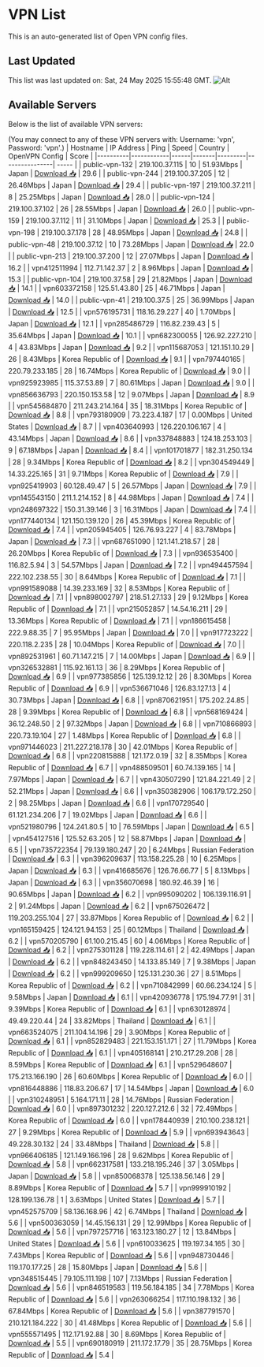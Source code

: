 # VPN List

This is an auto-generated list of Open VPN config files.

## Last Updated

This list was last updated on: Sat, 24 May 2025 15:55:48 GMT.
![Alt](https://repobeats.axiom.co/api/embed/186b98318ef1479477931607c1ad7d823f12451f.svg "Repobeats analytics image")

## Available Servers

Below is the list of available VPN servers:

(You may connect to any of these VPN servers with: Username: 'vpn', Password: 'vpn'.)
| Hostname | IP Address | Ping | Speed | Country | OpenVPN Config | Score |
|----------|------------|------|-------|---------|----------------| ----- |
| public-vpn-132 | 219.100.37.115 | 10 | 51.93Mbps | Japan | [Download 📥](./configs/server_0_JP.ovpn) | 29.6 |
| public-vpn-244 | 219.100.37.205 | 12 | 26.46Mbps | Japan | [Download 📥](./configs/server_1_JP.ovpn) | 29.4 |
| public-vpn-197 | 219.100.37.211 | 8 | 25.25Mbps | Japan | [Download 📥](./configs/server_2_JP.ovpn) | 28.0 |
| public-vpn-124 | 219.100.37.102 | 26 | 28.55Mbps | Japan | [Download 📥](./configs/server_3_JP.ovpn) | 26.0 |
| public-vpn-159 | 219.100.37.112 | 11 | 31.10Mbps | Japan | [Download 📥](./configs/server_4_JP.ovpn) | 25.3 |
| public-vpn-198 | 219.100.37.178 | 28 | 48.95Mbps | Japan | [Download 📥](./configs/server_5_JP.ovpn) | 24.8 |
| public-vpn-48 | 219.100.37.12 | 10 | 73.28Mbps | Japan | [Download 📥](./configs/server_6_JP.ovpn) | 22.0 |
| public-vpn-213 | 219.100.37.200 | 12 | 27.07Mbps | Japan | [Download 📥](./configs/server_7_JP.ovpn) | 16.2 |
| vpn412511994 | 112.71.142.37 | 2 | 8.96Mbps | Japan | [Download 📥](./configs/server_8_JP.ovpn) | 15.3 |
| public-vpn-104 | 219.100.37.58 | 29 | 21.82Mbps | Japan | [Download 📥](./configs/server_9_JP.ovpn) | 14.1 |
| vpn603372158 | 125.51.43.80 | 25 | 46.71Mbps | Japan | [Download 📥](./configs/server_10_JP.ovpn) | 14.0 |
| public-vpn-41 | 219.100.37.5 | 25 | 36.99Mbps | Japan | [Download 📥](./configs/server_11_JP.ovpn) | 12.5 |
| vpn576195731 | 118.16.29.227 | 40 | 1.70Mbps | Japan | [Download 📥](./configs/server_12_JP.ovpn) | 12.1 |
| vpn285486729 | 116.82.239.43 | 5 | 35.64Mbps | Japan | [Download 📥](./configs/server_13_JP.ovpn) | 10.1 |
| vpn682300055 | 126.92.227.210 | 4 | 43.83Mbps | Japan | [Download 📥](./configs/server_14_JP.ovpn) | 9.2 |
| vpn115687053 | 121.151.10.29 | 26 | 8.43Mbps | Korea Republic of | [Download 📥](./configs/server_15_KR.ovpn) | 9.1 |
| vpn797440165 | 220.79.233.185 | 28 | 16.74Mbps | Korea Republic of | [Download 📥](./configs/server_16_KR.ovpn) | 9.0 |
| vpn925923985 | 115.37.53.89 | 7 | 80.61Mbps | Japan | [Download 📥](./configs/server_17_JP.ovpn) | 9.0 |
| vpn856636793 | 220.150.153.58 | 12 | 9.07Mbps | Japan | [Download 📥](./configs/server_18_JP.ovpn) | 8.9 |
| vpn545684870 | 211.243.214.164 | 35 | 18.31Mbps | Korea Republic of | [Download 📥](./configs/server_19_KR.ovpn) | 8.8 |
| vpn793180909 | 73.223.4.187 | 17 | 0.00Mbps | United States | [Download 📥](./configs/server_20_US.ovpn) | 8.7 |
| vpn403640993 | 126.220.106.167 | 4 | 43.14Mbps | Japan | [Download 📥](./configs/server_21_JP.ovpn) | 8.6 |
| vpn337848883 | 124.18.253.103 | 9 | 67.18Mbps | Japan | [Download 📥](./configs/server_22_JP.ovpn) | 8.4 |
| vpn101701877 | 182.31.250.134 | 28 | 9.34Mbps | Korea Republic of | [Download 📥](./configs/server_23_KR.ovpn) | 8.2 |
| vpn304549449 | 14.33.225.165 | 31 | 9.71Mbps | Korea Republic of | [Download 📥](./configs/server_24_KR.ovpn) | 7.9 |
| vpn925419903 | 60.128.49.47 | 5 | 26.57Mbps | Japan | [Download 📥](./configs/server_25_JP.ovpn) | 7.9 |
| vpn145543150 | 211.1.214.152 | 8 | 44.98Mbps | Japan | [Download 📥](./configs/server_26_JP.ovpn) | 7.4 |
| vpn248697322 | 150.31.39.146 | 3 | 16.31Mbps | Japan | [Download 📥](./configs/server_27_JP.ovpn) | 7.4 |
| vpn177440134 | 121.150.139.120 | 26 | 45.39Mbps | Korea Republic of | [Download 📥](./configs/server_28_KR.ovpn) | 7.4 |
| vpn205945405 | 126.76.93.227 | 4 | 83.78Mbps | Japan | [Download 📥](./configs/server_29_JP.ovpn) | 7.3 |
| vpn687651090 | 121.141.218.57 | 28 | 26.20Mbps | Korea Republic of | [Download 📥](./configs/server_30_KR.ovpn) | 7.3 |
| vpn936535400 | 116.82.5.94 | 3 | 54.57Mbps | Japan | [Download 📥](./configs/server_31_JP.ovpn) | 7.2 |
| vpn494457594 | 222.102.238.55 | 30 | 8.64Mbps | Korea Republic of | [Download 📥](./configs/server_32_KR.ovpn) | 7.1 |
| vpn991589088 | 14.39.233.169 | 32 | 8.53Mbps | Korea Republic of | [Download 📥](./configs/server_33_KR.ovpn) | 7.1 |
| vpn898002797 | 218.51.27.133 | 29 | 9.12Mbps | Korea Republic of | [Download 📥](./configs/server_34_KR.ovpn) | 7.1 |
| vpn215052857 | 14.54.16.211 | 29 | 13.36Mbps | Korea Republic of | [Download 📥](./configs/server_35_KR.ovpn) | 7.1 |
| vpn186615458 | 222.9.88.35 | 7 | 95.95Mbps | Japan | [Download 📥](./configs/server_36_JP.ovpn) | 7.0 |
| vpn917723222 | 220.118.2.235 | 28 | 10.04Mbps | Korea Republic of | [Download 📥](./configs/server_37_KR.ovpn) | 7.0 |
| vpn892531961 | 60.71.147.215 | 7 | 14.00Mbps | Japan | [Download 📥](./configs/server_38_JP.ovpn) | 6.9 |
| vpn326532881 | 115.92.161.13 | 36 | 8.29Mbps | Korea Republic of | [Download 📥](./configs/server_39_KR.ovpn) | 6.9 |
| vpn977385856 | 125.139.12.12 | 26 | 8.30Mbps | Korea Republic of | [Download 📥](./configs/server_40_KR.ovpn) | 6.9 |
| vpn536671046 | 126.83.127.13 | 4 | 30.73Mbps | Japan | [Download 📥](./configs/server_41_JP.ovpn) | 6.8 |
| vpn870621951 | 175.202.24.85 | 28 | 9.39Mbps | Korea Republic of | [Download 📥](./configs/server_42_KR.ovpn) | 6.8 |
| vpn568169424 | 36.12.248.50 | 2 | 97.32Mbps | Japan | [Download 📥](./configs/server_43_JP.ovpn) | 6.8 |
| vpn710866893 | 220.73.19.104 | 27 | 1.48Mbps | Korea Republic of | [Download 📥](./configs/server_44_KR.ovpn) | 6.8 |
| vpn971446023 | 211.227.218.178 | 30 | 42.01Mbps | Korea Republic of | [Download 📥](./configs/server_45_KR.ovpn) | 6.8 |
| vpn220815888 | 121.172.0.19 | 32 | 8.35Mbps | Korea Republic of | [Download 📥](./configs/server_46_KR.ovpn) | 6.7 |
| vpn488509501 | 60.74.139.165 | 14 | 7.97Mbps | Japan | [Download 📥](./configs/server_47_JP.ovpn) | 6.7 |
| vpn430507290 | 121.84.221.49 | 2 | 52.21Mbps | Japan | [Download 📥](./configs/server_48_JP.ovpn) | 6.6 |
| vpn350382906 | 106.179.172.250 | 2 | 98.25Mbps | Japan | [Download 📥](./configs/server_49_JP.ovpn) | 6.6 |
| vpn170729540 | 61.121.234.206 | 7 | 19.02Mbps | Japan | [Download 📥](./configs/server_50_JP.ovpn) | 6.6 |
| vpn521980796 | 124.241.80.5 | 10 | 76.59Mbps | Japan | [Download 📥](./configs/server_51_JP.ovpn) | 6.5 |
| vpn454127516 | 125.52.63.205 | 12 | 58.87Mbps | Japan | [Download 📥](./configs/server_52_JP.ovpn) | 6.5 |
| vpn735722354 | 79.139.180.247 | 20 | 6.24Mbps | Russian Federation | [Download 📥](./configs/server_53_RU.ovpn) | 6.3 |
| vpn396209637 | 113.158.225.28 | 10 | 6.25Mbps | Japan | [Download 📥](./configs/server_54_JP.ovpn) | 6.3 |
| vpn416685676 | 126.76.66.77 | 5 | 8.13Mbps | Japan | [Download 📥](./configs/server_55_JP.ovpn) | 6.3 |
| vpn356070698 | 180.92.46.39 | 16 | 90.65Mbps | Japan | [Download 📥](./configs/server_56_JP.ovpn) | 6.2 |
| vpn995090202 | 106.139.116.91 | 2 | 91.24Mbps | Japan | [Download 📥](./configs/server_57_JP.ovpn) | 6.2 |
| vpn675026472 | 119.203.255.104 | 27 | 33.87Mbps | Korea Republic of | [Download 📥](./configs/server_58_KR.ovpn) | 6.2 |
| vpn165159425 | 124.121.94.153 | 25 | 60.12Mbps | Thailand | [Download 📥](./configs/server_59_TH.ovpn) | 6.2 |
| vpn570205790 | 61.100.215.45 | 60 | 4.06Mbps | Korea Republic of | [Download 📥](./configs/server_60_KR.ovpn) | 6.2 |
| vpn275301128 | 119.228.114.61 | 2 | 42.49Mbps | Japan | [Download 📥](./configs/server_61_JP.ovpn) | 6.2 |
| vpn848243450 | 14.133.85.149 | 7 | 9.38Mbps | Japan | [Download 📥](./configs/server_62_JP.ovpn) | 6.2 |
| vpn999209650 | 125.131.230.36 | 27 | 8.51Mbps | Korea Republic of | [Download 📥](./configs/server_63_KR.ovpn) | 6.2 |
| vpn710842999 | 60.66.234.124 | 5 | 9.58Mbps | Japan | [Download 📥](./configs/server_64_JP.ovpn) | 6.1 |
| vpn420936778 | 175.194.77.91 | 31 | 9.39Mbps | Korea Republic of | [Download 📥](./configs/server_65_KR.ovpn) | 6.1 |
| vpn630128974 | 49.49.220.44 | 24 | 33.82Mbps | Thailand | [Download 📥](./configs/server_66_TH.ovpn) | 6.1 |
| vpn663524075 | 211.104.14.196 | 29 | 3.90Mbps | Korea Republic of | [Download 📥](./configs/server_67_KR.ovpn) | 6.1 |
| vpn852829483 | 221.153.151.171 | 27 | 11.79Mbps | Korea Republic of | [Download 📥](./configs/server_68_KR.ovpn) | 6.1 |
| vpn405168141 | 210.217.29.208 | 28 | 8.59Mbps | Korea Republic of | [Download 📥](./configs/server_69_KR.ovpn) | 6.1 |
| vpn529648607 | 175.213.166.190 | 26 | 60.60Mbps | Korea Republic of | [Download 📥](./configs/server_70_KR.ovpn) | 6.0 |
| vpn816448886 | 118.83.206.67 | 17 | 14.54Mbps | Japan | [Download 📥](./configs/server_71_JP.ovpn) | 6.0 |
| vpn310248951 | 5.164.171.11 | 28 | 14.76Mbps | Russian Federation | [Download 📥](./configs/server_72_RU.ovpn) | 6.0 |
| vpn897301232 | 220.127.212.6 | 32 | 72.49Mbps | Korea Republic of | [Download 📥](./configs/server_73_KR.ovpn) | 6.0 |
| vpn178440939 | 210.100.238.121 | 27 | 9.29Mbps | Korea Republic of | [Download 📥](./configs/server_74_KR.ovpn) | 5.9 |
| vpn693943643 | 49.228.30.132 | 24 | 33.48Mbps | Thailand | [Download 📥](./configs/server_75_TH.ovpn) | 5.8 |
| vpn966406185 | 121.149.166.196 | 28 | 9.62Mbps | Korea Republic of | [Download 📥](./configs/server_76_KR.ovpn) | 5.8 |
| vpn662317581 | 133.218.195.246 | 37 | 3.05Mbps | Japan | [Download 📥](./configs/server_77_JP.ovpn) | 5.8 |
| vpn850068378 | 125.138.56.146 | 29 | 8.89Mbps | Korea Republic of | [Download 📥](./configs/server_78_KR.ovpn) | 5.7 |
| vpn999910192 | 128.199.136.78 | 1 | 3.63Mbps | United States | [Download 📥](./configs/server_79_US.ovpn) | 5.7 |
| vpn452575709 | 58.136.168.96 | 42 | 6.74Mbps | Thailand | [Download 📥](./configs/server_80_TH.ovpn) | 5.6 |
| vpn500363059 | 14.45.156.131 | 29 | 12.99Mbps | Korea Republic of | [Download 📥](./configs/server_81_KR.ovpn) | 5.6 |
| vpn797257716 | 163.123.180.27 | 12 | 13.84Mbps | United States | [Download 📥](./configs/server_82_US.ovpn) | 5.6 |
| vpn610033625 | 119.197.34.165 | 30 | 7.43Mbps | Korea Republic of | [Download 📥](./configs/server_83_KR.ovpn) | 5.6 |
| vpn948730446 | 119.170.177.25 | 28 | 15.80Mbps | Japan | [Download 📥](./configs/server_84_JP.ovpn) | 5.6 |
| vpn348515445 | 79.105.111.198 | 107 | 7.13Mbps | Russian Federation | [Download 📥](./configs/server_85_RU.ovpn) | 5.6 |
| vpn846519583 | 119.56.184.185 | 34 | 7.78Mbps | Korea Republic of | [Download 📥](./configs/server_86_KR.ovpn) | 5.6 |
| vpn263066254 | 117.110.198.132 | 36 | 67.84Mbps | Korea Republic of | [Download 📥](./configs/server_87_KR.ovpn) | 5.6 |
| vpn387791570 | 210.121.184.222 | 30 | 41.48Mbps | Korea Republic of | [Download 📥](./configs/server_88_KR.ovpn) | 5.6 |
| vpn555571495 | 112.171.92.88 | 30 | 8.69Mbps | Korea Republic of | [Download 📥](./configs/server_89_KR.ovpn) | 5.5 |
| vpn690180919 | 211.172.17.79 | 35 | 28.75Mbps | Korea Republic of | [Download 📥](./configs/server_90_KR.ovpn) | 5.4 |
